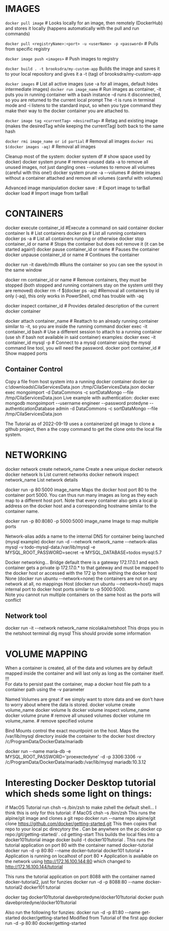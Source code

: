 # IMAGES
`docker pull image`      # Looks locally for an image, then remotely (DockerHub) and stores it locally (happens automatically with the pull and run commands)

`docker pull <registryName>:<port> -u <userName> -p <password>`     # Pulls from specific registry

`docker image push <images>`                                                                        # Push images to registry

`docker build . -t brooksdra/my-custom-app`       Builds the image and saves it to your local repository and gives it a -t (tag) of brooksdra/my-custom-app

`docker images`                                        # List all active images (use -a for all images, default hides intermediate images)
`docker run image_name`                      #    Run images as container, -it puts you in running container with a bash instance -d runs it disconnected, so you are returned to the current local prompt 
												The -t is runs in terminal mode and -i listens to the standard input, so when you type command they make their way to the docker container you are attached to.
												
`docker image tag <currentTag> <desiredTag>`         # Retag and existing image (makes the desiredTag while keeping the currentTag) both back to the same hash

`docker rmi image_name or id partial`             # Removal all images
`docker rmi $(docker images -aq)`                    # Removal all images

Cleanup most of the system:
docker system df                                                # show space used by docker)
docker system prune                                         # remove unused data 
                                                                                     -a to remove all unused images, not just dangling ones
                                                                                     --volumes to remove all volumes (careful with this one!) 
docker system prune -a --volumes                  # delete images without a container attached and remove all volumes (careful with volumes)

Advanced image manipulation
docker save <image>:<tag>                             # Export image to tarBall
docker load <tarBall>                                        # Import image from tarBall


# CONTAINERS
docker execute container_id        #Execute a command on said container
docker container ls                          # List containers
docker ps                                          # List all running containers  
docker ps -a                                      # List all containers running or otherwise
docker stop container_id or name   # Stops the container but does not remove it (it can be started again!)
docker pause container_id or name       # Pauses the container
docker unpause container_id or name   # Continues the container


docker run -it daveb/mdb                  #Runs the container so you can see the sysout in the same window

docker rm container_id or name  # Remove containers, they must be stopped (both stopped and running containers stay on the system until they are removed)
docker rm -f $(docker ps -aq)        #Removal all containers by id only (-aq), this only works in PowerShell, cmd has trouble with -aq 

docker inspect container_id           # Provides detailed description of the current docker container

docker attach container_name                # Reattach to an already running container similar to -it, so you are inside the running command
docker exec -it container_id bash            # Use a different session to attach to a running container (use sh if bash not available in said container)
examples:
docker exec -it container_id mysql -p       # Connect to a mysql container using the mysql command line tool, you will need the password.
docker port container_id                            # Show mapped ports

## Container Control
Copy a file from host system into a running docker container
docker cp c:\downloads\CilaServicesData.json <container-name-or-id>:/tmp/CilaServicesData.json
docker exec <container-name-or-id>mongoimport -d DataCommons -c sortDataMongo --file /tmp/CilaServicesData.json
Live example with authentication:
docker exec mongodb mongoimport --username engineer --password protedyne --authenticationDatabase admin -d DataCommons -c sortDataMongo --file /tmp/CilaServicesData.json

The Tutorial as of 2022-09-19 uses a containerized git image to clone a github project, then a the copy command to get the clone onto the local file system.


# NETWORKING
docker network create network_name              Create a new unique docker network              
docker network ls                               List current networks
docker network inspect network_name             List network details

docker run -p 80:5000 image_name				Maps the docker host port 80 to the container port 5000. You can thus run many images as long as they each map to a different host port.
												Note that every container also gets a local ip address on the docker host and a corresponding hostname similar to the container name.

docker run -p 80:8080 -p 5000:5000 image_name	Image to map multiple ports 

Network-alias adds a name to the internal DNS for container being launched (mysql example)
docker run -d --network network_name --network-alias mysql -v todo-mysql-data:/var/lib/mysql -e MYSQL_ROOT_PASSWORD=secret -e MYSQL_DATABASE=todos mysql:5.7

Docker networking...
Bridge default there is a gateway 172.17.0.1 and each container gets a private ip 172.17.0.* to that gateway and must be mapped to the docker host 
       or accessed with the 172 ip from withing the docker host
None (docker run ubuntu --network=none) the containers are not on any network at all, no mappings 
Host (docker run ubuntu --network=host) maps internal port to docker host ports similar to -p 5000:5000.  
     Note you cannot run multiple containers on the same host as the ports will conflict

## Network tool
docker run -it --network network_name nicolaka/netshoot
This drops you in the netshoot terminal
dig mysql 
This should provide some information


# VOLUME MAPPING
When a container is created, all of the data and volumes are by default mapped inside the container and will last only as long as the container itself. !!!  
For data to persist past the container, map a docker host file path to a container path using the -v parameter

Named Volumes are great if we simply want to store data and we don't have to worry about where the data is stored.
docker volume create volume_name
docker volume ls
docker volume inspect volume_name
docker volume prune                                   # remove all unused volumes
docker volume rm volume_name.             # remove specified volume

Bind Mounts control the exact mountpoint on the host. 
Maps the /var/lib/mysql directory inside the container to the docker host directory /c/ProgramData/DockerData/mariadb

docker run --name maria-db -e MYSQL_ROOT_PASSWORD='proexectedyne' -d -p 3306:3306 -v /c/ProgramData/DockerData/mariadb:/var/lib/mysql mariadb:10.3.12


# Interesting Docker Desktop tutorial which sheds some light on things:
if MacOS Tutorial run chsh –s /bin/zsh to make zshell the default shell... I think this is only for this tutorial:
if MacOS chsh –s /bin/zsh
This runs the alpine/git image and clones a git repo
docker run --name repo alpine/git clone https://github.com/docker/getting-started.git
This then copies that repo to your local pc direcytory the . Can be anywhere on the pc
docker cp repo:/git/getting-started/ .
cd getting-start
This builds the local files into a docker101tutorial image
docker build -t docker101tutorial .
This runs the tutorial application on port 80 with the container named docker-tutorial
docker run -d -p 80:80 --name docker-tutorial docker101 tutorial
	• Application is running on localhost of port 80
	• Application is available on the network using http://172.16.100.144:80 which changed to http://172.16.100.144/tutorial  

This runs the tutorial application on port 8088 with the container named docker-tutorial2, just for funzies
docker run -d -p 8088:80 --name docker-tutorial2 docker101 tutorial

docker tag docker101tutorial davebprotedyne/docker101tutorial
docker push davebprotedyne/docker101tutorial

Also run the following for funzies:
docker run -d -p 81:80 --name get-started docker/getting-started
Modified from Tutorial of the first app
docker run -d -p 80:80 docker/getting-started


